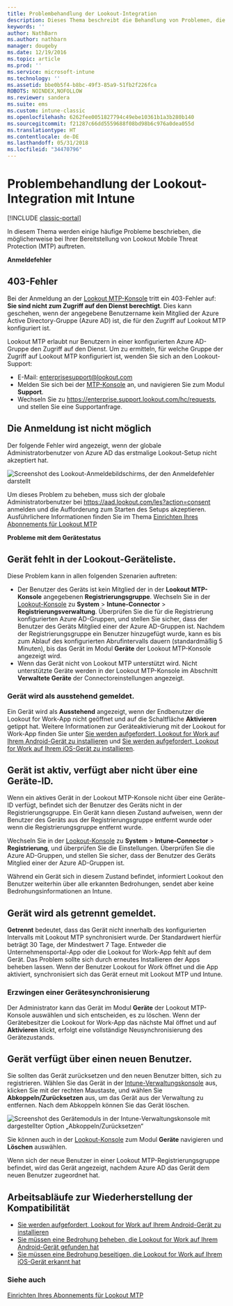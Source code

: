 ```yaml
---
title: Problembehandlung der Lookout-Integration
description: Dieses Thema beschreibt die Behandlung von Problemen, die im Zusammenhang mit der Lookout-Integration häufig auftreten.
keywords: ''
author: NathBarn
ms.author: nathbarn
manager: dougeby
ms.date: 12/19/2016
ms.topic: article
ms.prod: ''
ms.service: microsoft-intune
ms.technology: ''
ms.assetid: bbe0b5f4-b8bc-49f3-85a9-51fb2f226fca
ROBOTS: NOINDEX,NOFOLLOW
ms.reviewer: sandera
ms.suite: ems
ms.custom: intune-classic
ms.openlocfilehash: 6262fee0051827794c49ebe10361b1a3b280b140
ms.sourcegitcommit: f21287c66dd5559688f08bd98b6c976a0dea055d
ms.translationtype: HT
ms.contentlocale: de-DE
ms.lasthandoff: 05/31/2018
ms.locfileid: "34470796"
---
```

# <a name="troubleshoot-lookout-integration-with-intune"></a>Problembehandlung der Lookout-Integration mit Intune

[!INCLUDE [classic-portal](../includes/classic-portal.md)]

In diesem Thema werden einige häufige Probleme beschrieben, die möglicherweise bei Ihrer Bereitstellung von Lookout Mobile Threat Protection (MTP) auftreten.

**Anmeldefehler**

## <a name="403-errors"></a>403-Fehler
Bei der Anmeldung an der [Lookout MTP-Konsole](https://aad.lookout.com) tritt ein 403-Fehler auf: **Sie sind nicht zum Zugriff auf den Dienst berechtigt**. Dies kann geschehen, wenn der angegebene Benutzername kein Mitglied der Azure Active Directory-Gruppe (Azure AD) ist, die für den Zugriff auf Lookout MTP konfiguriert ist.

Lookout MTP erlaubt nur Benutzern in einer konfigurierten Azure AD-Gruppe den Zugriff auf den Dienst. Um zu ermitteln, für welche Gruppe der Zugriff auf Lookout MTP konfiguriert ist, wenden Sie sich an den Lookout-Support:

* E-Mail: enterprisesupport@lookout.com
* Melden Sie sich bei der [MTP-Konsole](http://aad.lookout.com) an, und navigieren Sie zum Modul **Support**.
* Wechseln Sie zu <https://enterprise.support.lookout.com/hc/requests>, und stellen Sie eine Supportanfrage.

## <a name="unable-to-sign-in"></a>Die Anmeldung ist nicht möglich
Der folgende Fehler wird angezeigt, wenn der globale Administratorbenutzer von Azure AD das erstmalige Lookout-Setup nicht akzeptiert hat.

![Screenshot des Lookout-Anmeldebildschirms, der den Anmeldefehler darstellt](../media/mtp/lookout-mtp-consent-not-accepted-error.png)

Um dieses Problem zu beheben, muss sich der globale Administratorbenutzer bei https://aad.lookout.com/les?action=consent anmelden und die Aufforderung zum Starten des Setups akzeptieren. Ausführlichere Informationen finden Sie im Thema [Einrichten Ihres Abonnements für Lookout MTP](../deploy-use/setup-your-lookout-mtd-subscription.md)

**Probleme mit dem Gerätestatus**

## <a name="device-missing-from-lookout-device-list"></a>Gerät fehlt in der Lookout-Geräteliste.

Diese Problem kann in allen folgenden Szenarien auftreten:
* Der Benutzer des Geräts ist kein Mitglied der in der **Lookout MTP-Konsole** angegebenen **Registrierungsgruppe**.  Wechseln Sie in der [Lookout-Konsole](http://aad.lookout.com) zu **System** > **Intune-Connector** > **Registrierungsverwaltung**.  Überprüfen Sie die für die Registrierung konfigurierten Azure AD-Gruppen, und stellen Sie sicher, dass der Benutzer des Geräts Mitglied einer der Azure AD-Gruppen ist.  Nachdem der Registrierungsgruppe ein Benutzer hinzugefügt wurde, kann es bis zum Ablauf des konfigurierten Abrufintervalls dauern (standardmäßig 5 Minuten), bis das Gerät im Modul **Geräte** der Lookout MTP-Konsole angezeigt wird.
* Wenn das Gerät nicht von Lookout MTP unterstützt wird.  Nicht unterstützte Geräte werden in der Lookout MTP-Konsole im Abschnitt **Verwaltete Geräte** der Connectoreinstellungen angezeigt.

### <a name="device-reported-as-pending"></a>Gerät wird als **ausstehend** gemeldet.

Ein Gerät wird als **Ausstehend** angezeigt, wenn der Endbenutzer die Lookout for Work-App nicht geöffnet und auf die Schaltfläche **Aktivieren** getippt hat. Weitere Informationen zur Geräteaktivierung mit der Lookout for Work-App finden Sie unter [Sie werden aufgefordert, Lookout for Work auf Ihrem Android-Gerät zu installieren](http://docs.microsoft.com/intune-user-help/you-are-prompted-to-install-lookout-for-work-android) und [Sie werden aufgefordert, Lookout for Work auf Ihrem iOS-Gerät zu installieren](https://docs.microsoft.com/intune-user-help/you-are-prompted-to-install-lookout-for-work-ios).

## <a name="device-whos-active-but-has-no-device-id"></a>Gerät ist aktiv, verfügt aber nicht über eine Geräte-ID.
Wenn ein aktives Gerät in der Lookout MTP-Konsole nicht über eine Geräte-ID verfügt, befindet sich der Benutzer des Geräts nicht in der Registrierungsgruppe. Ein Gerät kann diesen Zustand aufweisen, wenn der Benutzer des Geräts aus der Registrierungsgruppe entfernt wurde oder wenn die Registrierungsgruppe entfernt wurde.

Wechseln Sie in der [Lookout-Konsole](http://aad.lookout.com) zu **System** > **Intune-Connector** > **Registrierung**, und überprüfen Sie die Einstellungen.  Überprüfen Sie die Azure AD-Gruppen, und stellen Sie sicher, dass der Benutzer des Geräts Mitglied einer der Azure AD-Gruppen ist.

Während ein Gerät sich in diesem Zustand befindet, informiert Lookout den Benutzer weiterhin über alle erkannten Bedrohungen, sendet aber keine Bedrohungsinformationen an Intune.

## <a name="device-reported-as-disconnected"></a>Gerät wird als **getrennt** gemeldet.

**Getrennt** bedeutet, dass das Gerät nicht innerhalb des konfigurierten Intervalls mit Lookout MTP synchronisiert wurde. Der Standardwert hierfür beträgt 30 Tage, der Mindestwert 7 Tage. Entweder die Unternehmensportal-App oder die Lookout for Work-App fehlt auf dem Gerät. Das Problem sollte sich durch erneutes Installieren der Apps beheben lassen. Wenn der Benutzer Lookout for Work öffnet und die App aktiviert, synchronisiert sich das Gerät erneut mit Lookout MTP und Intune.

### <a name="forcing-a-device-sync"></a>Erzwingen einer Gerätesynchronisierung
Der Administrator kann das Gerät im Modul **Geräte** der Lookout MTP-Konsole auswählen und sich entscheiden, es zu löschen.   Wenn der Gerätebesitzer die Lookout for Work-App das nächste Mal öffnet und auf **Aktivieren** klickt, erfolgt eine vollständige Neusynchronisierung des Gerätezustands.

## <a name="device-has-a-new-user"></a>Gerät verfügt über einen neuen Benutzer.
Sie sollten das Gerät zurücksetzen und den neuen Benutzer bitten, sich zu registrieren.  Wählen Sie das Gerät in der [Intune-Verwaltungskonsole](https://manage.microsoft.com) aus, klicken Sie mit der rechten Maustaste, und wählen Sie **Abkoppeln/Zurücksetzen** aus, um das Gerät aus der Verwaltung zu entfernen. Nach dem Abkoppeln können Sie das Gerät löschen.

![Screenshot des Gerätemoduls in der Intune-Verwaltungskonsole mit dargestellter Option „Abkoppeln/Zurücksetzen“](../media/mtp/mtp-retire-device-intune-console.png)

Sie können auch in der [Lookout-Konsole](http://aad.lookout.com) zum Modul **Geräte** navigieren und **Löschen** auswählen.

Wenn sich der neue Benutzer in einer Lookout MTP-Registrierungsgruppe befindet, wird das Gerät angezeigt, nachdem Azure AD das Gerät dem neuen Benutzer zugeordnet hat.

## <a name="compliance-remediation-workflows"></a>Arbeitsabläufe zur Wiederherstellung der Kompatibilität
- [Sie werden aufgefordert, Lookout for Work auf Ihrem Android-Gerät zu installieren](http://docs.microsoft.com/intune-user-help/you-are-prompted-to-install-lookout-for-work-android)
- [Sie müssen eine Bedrohung beheben, die Lookout for Work auf Ihrem Android-Gerät gefunden hat](http://docs.microsoft.com/intune-user-help/you-need-to-resolve-a-threat-found-by-lookout-for-work-android)
- [Sie müssen eine Bedrohung beseitigen, die Lookout for Work auf Ihrem iOS-Gerät erkannt hat](https://docs.microsoft.com/intune-user-help/you-need-to-resolve-a-threat-found-by-lookout-for-work-ios)


### <a name="see-also"></a>Siehe auch
[Einrichten Ihres Abonnements für Lookout MTP](/intune-classic/deploy-use/set-up-your-subscription-with-lookout-mtp)
